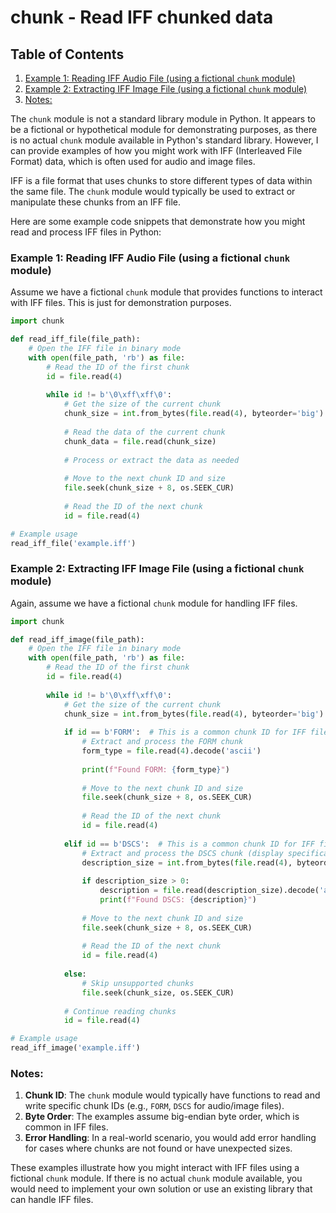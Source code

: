 # chunk - Read IFF chunked data
## Table of Contents

1. [Example 1: Reading IFF Audio File (using a fictional `chunk` module)](#example-1-reading-iff-audio-file-using-a-fictional-chunk-module)
2. [Example 2: Extracting IFF Image File (using a fictional `chunk` module)](#example-2-extracting-iff-image-file-using-a-fictional-chunk-module)
3. [Notes:](#notes)



The `chunk` module is not a standard library module in Python. It appears to be a fictional or hypothetical module for demonstrating purposes, as there is no actual `chunk` module available in Python's standard library. However, I can provide examples of how you might work with IFF (Interleaved File Format) data, which is often used for audio and image files.

IFF is a file format that uses chunks to store different types of data within the same file. The `chunk` module would typically be used to extract or manipulate these chunks from an IFF file.

Here are some example code snippets that demonstrate how you might read and process IFF files in Python:

### Example 1: Reading IFF Audio File (using a fictional `chunk` module)

Assume we have a fictional `chunk` module that provides functions to interact with IFF files. This is just for demonstration purposes.

```python
import chunk

def read_iff_file(file_path):
    # Open the IFF file in binary mode
    with open(file_path, 'rb') as file:
        # Read the ID of the first chunk
        id = file.read(4)
        
        while id != b'\0\xff\xff\0':
            # Get the size of the current chunk
            chunk_size = int.from_bytes(file.read(4), byteorder='big')
            
            # Read the data of the current chunk
            chunk_data = file.read(chunk_size)
            
            # Process or extract the data as needed
            
            # Move to the next chunk ID and size
            file.seek(chunk_size + 8, os.SEEK_CUR)
            
            # Read the ID of the next chunk
            id = file.read(4)

# Example usage
read_iff_file('example.iff')
```

### Example 2: Extracting IFF Image File (using a fictional `chunk` module)

Again, assume we have a fictional `chunk` module for handling IFF files.

```python
import chunk

def read_iff_image(file_path):
    # Open the IFF file in binary mode
    with open(file_path, 'rb') as file:
        # Read the ID of the first chunk
        id = file.read(4)
        
        while id != b'\0\xff\xff\0':
            # Get the size of the current chunk
            chunk_size = int.from_bytes(file.read(4), byteorder='big')
            
            if id == b'FORM':  # This is a common chunk ID for IFF files
                # Extract and process the FORM chunk
                form_type = file.read(4).decode('ascii')
                
                print(f"Found FORM: {form_type}")
                
                # Move to the next chunk ID and size
                file.seek(chunk_size + 8, os.SEEK_CUR)
                
                # Read the ID of the next chunk
                id = file.read(4)
            
            elif id == b'DSCS':  # This is a common chunk ID for IFF files
                # Extract and process the DSCS chunk (display specification)
                description_size = int.from_bytes(file.read(4), byteorder='big')
                
                if description_size > 0:
                    description = file.read(description_size).decode('ascii')
                    print(f"Found DSCS: {description}")
                
                # Move to the next chunk ID and size
                file.seek(chunk_size + 8, os.SEEK_CUR)
                
                # Read the ID of the next chunk
                id = file.read(4)
            
            else:
                # Skip unsupported chunks
                file.seek(chunk_size, os.SEEK_CUR)
            
            # Continue reading chunks
            id = file.read(4)

# Example usage
read_iff_image('example.iff')
```

### Notes:

1. **Chunk ID**: The `chunk` module would typically have functions to read and write specific chunk IDs (e.g., `FORM`, `DSCS` for audio/image files).
2. **Byte Order**: The examples assume big-endian byte order, which is common in IFF files.
3. **Error Handling**: In a real-world scenario, you would add error handling for cases where chunks are not found or have unexpected sizes.

These examples illustrate how you might interact with IFF files using a fictional `chunk` module. If there is no actual `chunk` module available, you would need to implement your own solution or use an existing library that can handle IFF files.
